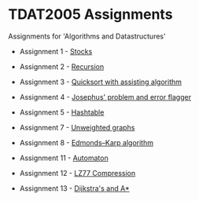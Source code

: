# TDAT2005 Assignments

Assignments for 'Algorithms and Datastructures'

* Assignment 1 - [Stocks](/assignment_1/assignment_1.js)

* Assignment 2 - [Recursion](/assignment_2/assignment_2.js)

* Assignment 3 - [Quicksort with assisting algorithm](/assignment_3/assignment_3.js)

* Assignment 4 - [Josephus' problem and error flagger](/assignment_4)

* Assignment 5 - [Hashtable](/assignment_5)

* Assignment 7 - [Unweighted graphs](/assignment_7)

* Assignment 8 - [Edmonds–Karp algorithm](/assignment_8)

* Assignment 11 - [Automaton](/assignment_11/Automat.java)

* Assignment 12 - [LZ77 Compression](/assignment_12)

* Assignment 13 - [Dijkstra's and A*](/assignment_12)
